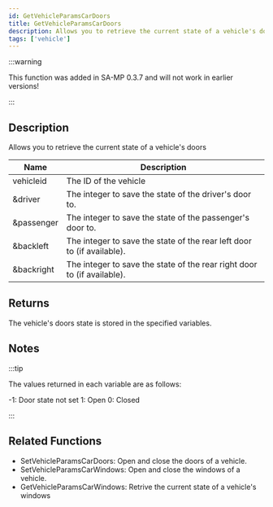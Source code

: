 ```yaml
---
id: GetVehicleParamsCarDoors
title: GetVehicleParamsCarDoors
description: Allows you to retrieve the current state of a vehicle's doors.
tags: ['vehicle']
---
```


:::warning

This function was added in SA-MP 0.3.7  and will not work in earlier versions!

:::

## Description

Allows you to retrieve the current state of a vehicle's doors


| Name | Description |
|------|-------------|
|vehicleid | The ID of the vehicle|
|&driver | The integer to save the state of the driver's door to.|
|&passenger | The integer to save the state of the passenger's door to.|
|&backleft | The integer to save the state of the rear left door to (if available).|
|&backright | The integer to save the state of the rear right door to (if available).|


## Returns

 The vehicle's doors state is stored in the specified variables.


## Notes

:::tip


The values returned in each variable are as follows:

 -1: Door state not set
 1: Open
 0: Closed



:::


## Related Functions


-  SetVehicleParamsCarDoors: Open and close the doors of a vehicle.
-  SetVehicleParamsCarWindows: Open and close the windows of a vehicle.
-  GetVehicleParamsCarWindows: Retrive the current state of a vehicle's windows